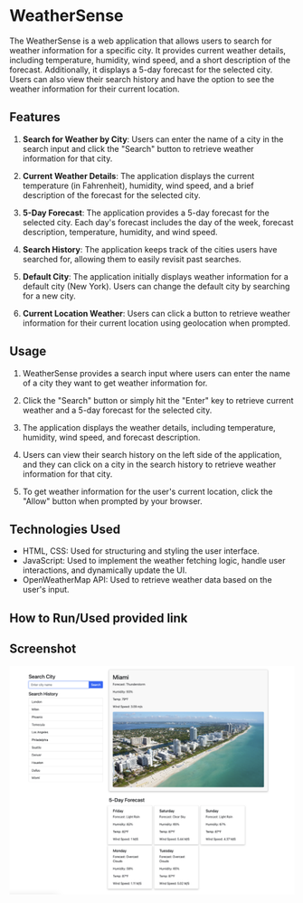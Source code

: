 # WeatherSense

The WeatherSense is a web application that allows users to search for weather information for a specific city. It provides current weather details, including temperature, humidity, wind speed, and a short description of the forecast. Additionally, it displays a 5-day forecast for the selected city. Users can also view their search history and have the option to see the weather information for their current location.

## Features

1. **Search for Weather by City**: Users can enter the name of a city in the search input and click the "Search" button to retrieve weather information for that city.

2. **Current Weather Details**: The application displays the current temperature (in Fahrenheit), humidity, wind speed, and a brief description of the forecast for the selected city.

3. **5-Day Forecast**: The application provides a 5-day forecast for the selected city. Each day's forecast includes the day of the week, forecast description, temperature, humidity, and wind speed.

4. **Search History**: The application keeps track of the cities users have searched for, allowing them to easily revisit past searches.

5. **Default City**: The application initially displays weather information for a default city (New York). Users can change the default city by searching for a new city.

6. **Current Location Weather**: Users can click a button to retrieve weather information for their current location using geolocation when prompted.

## Usage

1. WeatherSense provides a search input where users can enter the name of a city they want to get weather information for.

2. Click the "Search" button or simply hit the "Enter" key to retrieve current weather and a 5-day forecast for the selected city.

3. The application displays the weather details, including temperature, humidity, wind speed, and forecast description.

4. Users can view their search history on the left side of the application, and they can click on a city in the search history to retrieve weather information for that city.

5. To get weather information for the user's current location, click the "Allow" button when prompted by your browser.

## Technologies Used

- HTML, CSS: Used for structuring and styling the user interface.
- JavaScript: Used to implement the weather fetching logic, handle user interactions, and dynamically update the UI.
- OpenWeatherMap API: Used to retrieve weather data based on the user's input.

## How to Run/Used provided link


## Screenshot

![Screenshot](./assets/Screenshot%202023-08-10%20at%205.41.53%20PM.png)